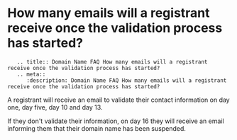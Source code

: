 # How many emails will a registrant receive once the validation process has started?

```eval_rst
   .. title:: Domain Name FAQ How many emails will a registrant receive once the validation process has started?
   .. meta::
      :description: Domain Name FAQ How many emails will a registrant receive once the validation process has started?
```


A registrant will receive an email to validate their contact information on day one, day five, day 10 and day 13.


If they don't validate their information, on day 16 they will receive an email informing them that their domain name has been suspended.

